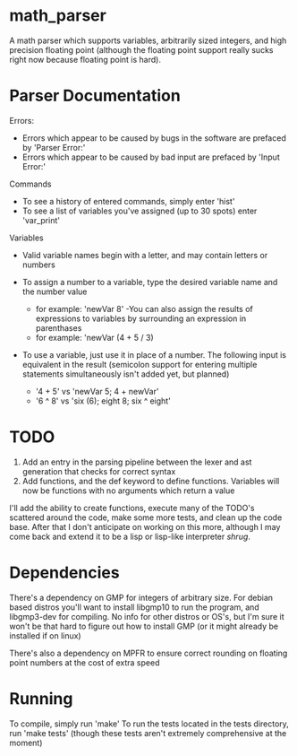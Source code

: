 # math_parser

A math parser which supports variables, arbitrarily sized integers, and high precision floating point (although the floating point support really sucks right now because floating point is hard).

# Parser Documentation
Errors:
- Errors which appear to be caused by bugs in the software are prefaced by 'Parser Error:'
- Errors which appear to be caused by bad input are prefaced by 'Input Error:'

Commands
- To see a history of entered commands, simply enter 'hist'
- To see a list of variables you've assigned (up to 30 spots) enter 'var_print'

Variables
- Valid variable names begin with a letter, and may contain letters or numbers
- To assign a number to a variable, type the desired variable name and the number value
    - for example: 'newVar 8'
-You can also assign the results of expressions to variables by surrounding an expression in parenthases
    - for example: 'newVar (4 + 5 / 3)

- To use a variable, just use it in place of a number. The following input is equivalent in the result (semicolon support for entering multiple statements simultaneously isn't added yet, but planned)
    - '4 + 5' vs 'newVar 5; 4 + newVar'
    - '6 ^ 8' vs 'six (6); eight 8; six ^ eight'

# TODO
1. Add an entry in the parsing pipeline between the lexer and ast generation that checks for correct syntax
2. Add functions, and the def keyword to define functions. Variables will now be functions with no arguments which return a value

I'll add the ability to create functions, execute many of the TODO's scattered around the code, make some more tests, and clean up the code base. After that I don't anticipate on working on this more, although I may come back and extend it to be a lisp or lisp-like interpreter *shrug*.

# Dependencies
There's a dependency on GMP for integers of arbitrary size. For debian based distros you'll want to install libgmp10 to run the program, and libgmp3-dev for compiling. No info for other distros or OS's, but I'm sure it won't be that hard to figure out how to install GMP (or it might already be installed if on linux)

There's also a dependency on MPFR to ensure correct rounding on floating point numbers at the cost of extra speed

# Running
To compile, simply run 'make'
To run the tests located in the tests directory, run 'make tests' (though these tests aren't extremely comprehensive at the moment)
